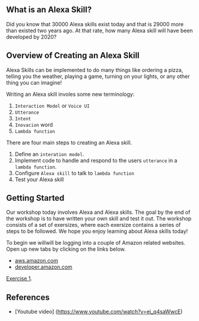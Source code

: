 ## What is an Alexa Skill?

Did you know that 30000 Alexa skills exist today and that is 29000 more than existed two years ago. At that rate, how many Alexa skill will have been developed by 2020?



## Overview of Creating an Alexa Skill
Alexa Skills can be implemented to do many things like ordering a pizza, telling you the weather, playing a game, turning on your lights, or any other thing you can imagine!

Writing an Alexa skill involes some new terminology:
1. `Interaction Model` or `Voice UI`
2. `Utterance`
3. `Intent`
4. `Inovacion` word
5. `Lambda function`


There are four main steps to creating an Alexa skill.
1. Define an `interation model`.
2. Implement code to handle and respond to the users `utterance` in a `lambda function`.
3. Configure `Alexa skill` to talk to `lambda function`
4. Test your Alexa skill

## Getting Started

Our workshop today involves Alexa and Alexa skills. The goal by the end of the workshop is to have written your own skill and test it out.
The workshop consists of a set of exersizes, where each exersize contains a series of steps to be followed. We hope you enjoy learning about Alexa skills today!

To begin we willwill be logging into a couple of Amazon related websites. Open up new tabs by clicking on the links below.
- [aws.amazon.com](https://aws.amazon.com)
- [developer.amazon.com](http://developer.amazon.com)


[Exercise 1](ex/ex1.md).


## References
* [Youtube video] (https://www.youtube.com/watch?v=ei_q4saWwcE)

